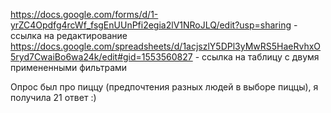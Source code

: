 https://docs.google.com/forms/d/1-yrZC4Opdfg4rcWf_fsgEnUUnPfi2egia2lV1NRoJLQ/edit?usp=sharing - ссылка на редактирование
https://docs.google.com/spreadsheets/d/1acjszlY5DPl3yMwRS5HaeRvhxO5ryd7CwaiBo6wa24k/edit#gid=1553560827 - ссылка на таблицу с двумя примененными фильтрами

Опрос был про пиццу (предпочтения разных людей в выборе пиццы), я получила 21 ответ :)
